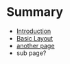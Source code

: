 # Summary

* [Introduction](README.md)
* [Basic Layout](basic-layout.md)
* [another page](another-page.md)
* sub page?

